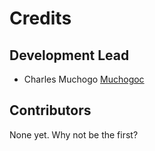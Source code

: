 # Credits

## Development Lead

- Charles Muchogo [Muchogoc](https://github.com/Muchogoc)

## Contributors

None yet. Why not be the first?